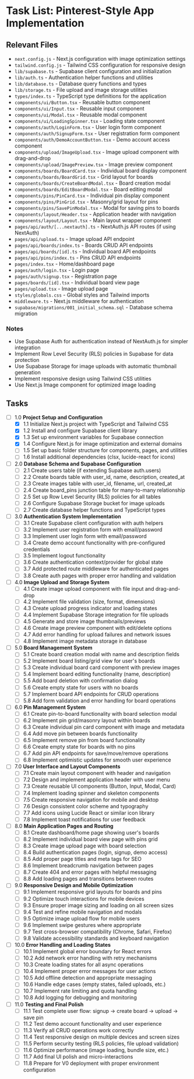 # Task List: Pinterest-Style App Implementation

## Relevant Files

- `next.config.js` - Next.js configuration with image optimization settings
- `tailwind.config.js` - Tailwind CSS configuration for responsive design
- `lib/supabase.ts` - Supabase client configuration and initialization
- `lib/auth.ts` - Authentication helper functions and utilities
- `lib/database.ts` - Database query functions and types
- `lib/storage.ts` - File upload and image storage utilities
- `types/index.ts` - TypeScript type definitions for the application
- `components/ui/Button.tsx` - Reusable button component
- `components/ui/Input.tsx` - Reusable input component
- `components/ui/Modal.tsx` - Reusable modal component
- `components/ui/LoadingSpinner.tsx` - Loading state component
- `components/auth/LoginForm.tsx` - User login form component
- `components/auth/SignupForm.tsx` - User registration form component
- `components/auth/DemoAccountButton.tsx` - Demo account access component
- `components/upload/ImageUpload.tsx` - Image upload component with drag-and-drop
- `components/upload/ImagePreview.tsx` - Image preview component
- `components/boards/BoardCard.tsx` - Individual board display component
- `components/boards/BoardGrid.tsx` - Grid layout for boards
- `components/boards/CreateBoardModal.tsx` - Board creation modal
- `components/boards/EditBoardModal.tsx` - Board editing modal
- `components/pins/PinCard.tsx` - Individual pin display component
- `components/pins/PinGrid.tsx` - Masonry/grid layout for pins
- `components/pins/SavePinModal.tsx` - Modal for saving pins to boards
- `components/layout/Header.tsx` - Application header with navigation
- `components/layout/Layout.tsx` - Main layout wrapper component
- `pages/api/auth/[...nextauth].ts` - NextAuth.js API routes (if using NextAuth)
- `pages/api/upload.ts` - Image upload API endpoint
- `pages/api/boards/index.ts` - Boards CRUD API endpoints
- `pages/api/boards/[id].ts` - Individual board API endpoints
- `pages/api/pins/index.ts` - Pins CRUD API endpoints
- `pages/index.tsx` - Home/dashboard page
- `pages/auth/login.tsx` - Login page
- `pages/auth/signup.tsx` - Registration page
- `pages/boards/[id].tsx` - Individual board view page
- `pages/upload.tsx` - Image upload page
- `styles/globals.css` - Global styles and Tailwind imports
- `middleware.ts` - Next.js middleware for authentication
- `supabase/migrations/001_initial_schema.sql` - Database schema migration

### Notes

- Use Supabase Auth for authentication instead of NextAuth.js for simpler integration
- Implement Row Level Security (RLS) policies in Supabase for data protection
- Use Supabase Storage for image uploads with automatic thumbnail generation
- Implement responsive design using Tailwind CSS utilities
- Use Next.js Image component for optimized image loading

## Tasks

- [ ] 1.0 **Project Setup and Configuration**
  - [x] 1.1 Initialize Next.js project with TypeScript and Tailwind CSS
  - [x] 1.2 Install and configure Supabase client library
  - [x] 1.3 Set up environment variables for Supabase connection
  - [x] 1.4 Configure Next.js for image optimization and external domains
  - [ ] 1.5 Set up basic folder structure for components, pages, and utilities
  - [ ] 1.6 Install additional dependencies (clsx, lucide-react for icons)

- [ ] 2.0 **Database Schema and Supabase Configuration**
  - [ ] 2.1 Create users table (if extending Supabase auth.users)
  - [ ] 2.2 Create boards table with user_id, name, description, created_at
  - [ ] 2.3 Create images table with user_id, filename, url, created_at
  - [ ] 2.4 Create board_pins junction table for many-to-many relationship
  - [ ] 2.5 Set up Row Level Security (RLS) policies for all tables
  - [ ] 2.6 Configure Supabase Storage bucket for image uploads
  - [ ] 2.7 Create database helper functions and TypeScript types

- [ ] 3.0 **Authentication System Implementation**
  - [ ] 3.1 Create Supabase client configuration with auth helpers
  - [ ] 3.2 Implement user registration form with email/password
  - [ ] 3.3 Implement user login form with email/password
  - [ ] 3.4 Create demo account functionality with pre-configured credentials
  - [ ] 3.5 Implement logout functionality
  - [ ] 3.6 Create authentication context/provider for global state
  - [ ] 3.7 Add protected route middleware for authenticated pages
  - [ ] 3.8 Create auth pages with proper error handling and validation

- [ ] 4.0 **Image Upload and Storage System**
  - [ ] 4.1 Create image upload component with file input and drag-and-drop
  - [ ] 4.2 Implement file validation (size, format, dimensions)
  - [ ] 4.3 Create upload progress indicator and loading states
  - [ ] 4.4 Implement Supabase Storage integration for file uploads
  - [ ] 4.5 Generate and store image thumbnails/previews
  - [ ] 4.6 Create image preview component with edit/delete options
  - [ ] 4.7 Add error handling for upload failures and network issues
  - [ ] 4.8 Implement image metadata storage in database

- [ ] 5.0 **Board Management System**
  - [ ] 5.1 Create board creation modal with name and description fields
  - [ ] 5.2 Implement board listing/grid view for user's boards
  - [ ] 5.3 Create individual board card component with preview images
  - [ ] 5.4 Implement board editing functionality (name, description)
  - [ ] 5.5 Add board deletion with confirmation dialog
  - [ ] 5.6 Create empty state for users with no boards
  - [ ] 5.7 Implement board API endpoints for CRUD operations
  - [ ] 5.8 Add form validation and error handling for board operations

- [ ] 6.0 **Pin Management System**
  - [ ] 6.1 Create pin-to-board functionality with board selection modal
  - [ ] 6.2 Implement pin grid/masonry layout within boards
  - [ ] 6.3 Create individual pin card component with image and metadata
  - [ ] 6.4 Add move pin between boards functionality
  - [ ] 6.5 Implement remove pin from board functionality
  - [ ] 6.6 Create empty state for boards with no pins
  - [ ] 6.7 Add pin API endpoints for save/move/remove operations
  - [ ] 6.8 Implement optimistic updates for smooth user experience

- [ ] 7.0 **User Interface and Layout Components**
  - [ ] 7.1 Create main layout component with header and navigation
  - [ ] 7.2 Design and implement application header with user menu
  - [ ] 7.3 Create reusable UI components (Button, Input, Modal, Card)
  - [ ] 7.4 Implement loading spinner and skeleton components
  - [ ] 7.5 Create responsive navigation for mobile and desktop
  - [ ] 7.6 Design consistent color scheme and typography
  - [ ] 7.7 Add icons using Lucide React or similar icon library
  - [ ] 7.8 Implement toast notifications for user feedback

- [ ] 8.0 **Main Application Pages and Routing**
  - [ ] 8.1 Create dashboard/home page showing user's boards
  - [ ] 8.2 Implement individual board view page with pins grid
  - [ ] 8.3 Create image upload page with board selection
  - [ ] 8.4 Build authentication pages (login, signup, demo access)
  - [ ] 8.5 Add proper page titles and meta tags for SEO
  - [ ] 8.6 Implement breadcrumb navigation between pages
  - [ ] 8.7 Create 404 and error pages with helpful messaging
  - [ ] 8.8 Add loading pages and transitions between routes

- [ ] 9.0 **Responsive Design and Mobile Optimization**
  - [ ] 9.1 Implement responsive grid layouts for boards and pins
  - [ ] 9.2 Optimize touch interactions for mobile devices
  - [ ] 9.3 Ensure proper image sizing and loading on all screen sizes
  - [ ] 9.4 Test and refine mobile navigation and modals
  - [ ] 9.5 Optimize image upload flow for mobile users
  - [ ] 9.6 Implement swipe gestures where appropriate
  - [ ] 9.7 Test cross-browser compatibility (Chrome, Safari, Firefox)
  - [ ] 9.8 Validate accessibility standards and keyboard navigation

- [ ] 10.0 **Error Handling and Loading States**
  - [ ] 10.1 Implement global error boundary for React errors
  - [ ] 10.2 Add network error handling with retry mechanisms
  - [ ] 10.3 Create loading states for all async operations
  - [ ] 10.4 Implement proper error messages for user actions
  - [ ] 10.5 Add offline detection and appropriate messaging
  - [ ] 10.6 Handle edge cases (empty states, failed uploads, etc.)
  - [ ] 10.7 Implement rate limiting and quota handling
  - [ ] 10.8 Add logging for debugging and monitoring

- [ ] 11.0 **Testing and Final Polish**
  - [ ] 11.1 Test complete user flow: signup → create board → upload → save pin
  - [ ] 11.2 Test demo account functionality and user experience
  - [ ] 11.3 Verify all CRUD operations work correctly
  - [ ] 11.4 Test responsive design on multiple devices and screen sizes
  - [ ] 11.5 Perform security testing (RLS policies, file upload validation)
  - [ ] 11.6 Optimize performance (image loading, bundle size, etc.)
  - [ ] 11.7 Add final UI polish and micro-interactions
  - [ ] 11.8 Prepare for V0 deployment with proper environment configuration
